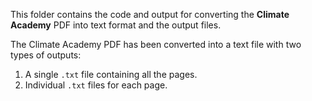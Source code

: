 This folder contains the code and output for converting the **Climate Academy** PDF into text format and the output files.

The Climate Academy PDF has been converted into a text file with two types of outputs:
1. A single `.txt` file containing all the pages.
2. Individual `.txt` files for each page.


